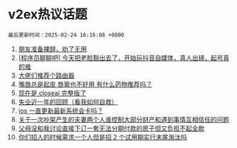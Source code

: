 # v2ex热议话题

`最后更新时间：2025-02-24 16:16:08 +0800`

1. [朋友准备裸辞，劝了无用](https://www.v2ex.com/t/1113702)
1. [[程序员聊聊吧] 今天把老脸豁出去了，开始玩抖音自媒体，真人出镜，起号真的难](https://www.v2ex.com/t/1113650)
1. [大佬们推荐个路由器](https://www.v2ex.com/t/1113697)
1. [嘴唇总是起皮 唇膏也不好用 有什么药物推荐吗？](https://www.v2ex.com/t/1113694)
1. [现在是 closeai 完整版了](https://www.v2ex.com/t/1113620)
1. [失业近一年的回顾（看我如何自救）](https://www.v2ex.com/t/1113737)
1. [ios 一直更新最新系统会卡吗？](https://www.v2ex.com/t/1113618)
1. [关于一次吵架产生的夫妻两个人谁控制大部分财产和遇到事情互相信任的问题](https://www.v2ex.com/t/1113724)
1. [父母没和我讨论直接下订一套无法分期付款的房子但又负担不起全款](https://www.v2ex.com/t/1113730)
1. [你们招人的时候需求一个人但是招 2 个试用期实行末尾淘汰吗](https://www.v2ex.com/t/1113693)

